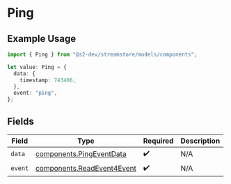 # Ping

## Example Usage

```typescript
import { Ping } from "@s2-dev/streamstore/models/components";

let value: Ping = {
  data: {
    timestamp: 743406,
  },
  event: "ping",
};
```

## Fields

| Field                                                                    | Type                                                                     | Required                                                                 | Description                                                              |
| ------------------------------------------------------------------------ | ------------------------------------------------------------------------ | ------------------------------------------------------------------------ | ------------------------------------------------------------------------ |
| `data`                                                                   | [components.PingEventData](../../models/components/pingeventdata.md)     | :heavy_check_mark:                                                       | N/A                                                                      |
| `event`                                                                  | [components.ReadEvent4Event](../../models/components/readevent4event.md) | :heavy_check_mark:                                                       | N/A                                                                      |